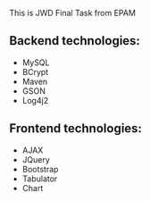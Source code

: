 This is JWD Final Task from EPAM

## Backend technologies:

- MySQL
- BCrypt
- Maven
- GSON
- Log4j2

## Frontend technologies:

- AJAX
- JQuery
- Bootstrap
- Tabulator
- Chart